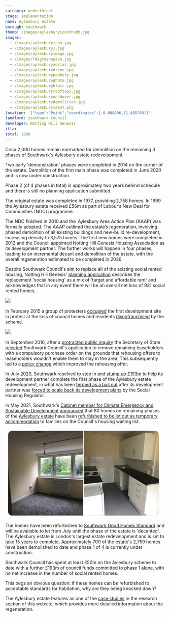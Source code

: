 ```yaml
---
category: underthreat
stage: Implementation 
name: Aylesbury estate 
borough: southwark
thumb: /images/aylesburyiconthumb.jpg
images:
  - /images/aylesburyicon.jpg
  - /images/aylesbury1.jpg
  - /images/aylesburyimage.jpg
  - /images/fdsgreenspace.jpg
  - /images/aylesburyaerial.jpg
  - /images/aylesburydrone.jpg
  - /images/aylesburypadbury.jpg
  - /images/aylesburyphoto.jpg
  - /images/aylesburyblair.jpg
  - /images/aylesburyrooftops.jpg
  - /images/aylesburywendover.jpg
  - /images/aylesburydemolition.jpg
  - /images/aylesburyident.png
location: '{"type":"Point","coordinates":[-0.084806,51.485789]}'
landlord: Southwark Council
developer: Notting Hill Genesis
itla:
total: 2000
---
```

Circa 2,000 homes remain earmarked for demolition on the remaining 3 phases of Southwark's Aylesbury estate redevelopment.

Two early 'demonstration' phases were completed in 2014 on the corner of the estate. Demolition of the first main phase was completed in June 2020 and is now under construction.

Phase 2 (of 4 phases in total) is approximately two years behind schedule and there is still no planning application submitted. 

The original estate was completed in 1977, providing 2,758 homes. In 1999 the Aylesbury estate received £56m as part of Labour’s New Deal for Communities (NDC) programme. 

The NDC finished in 2010 and the  Aylesbury Area Action Plan (AAAP) was formally adopted. The AAAP outlined the estate’s regeneration, involving phased demolition of all existing buildings and new-build re-development, increasing density to 3,575 homes. The first new homes were completed in 2012 and the Council appointed Notting Hill Genesis Housing Association as its development partner. The further works will happen in four phases, leading to an incremental decant and demolition of the estate, with the overall regeneration estimated to be completed in 2036.

Despite Southwark Council's aim to replace all of the existing social rented housing, Notting Hill Genesis' [planning application](http://planbuild.southwark.gov.uk/documents/?GetDocument=%7b%7b%7b!clWxEC35adJ29O7pMe62Bg%3d%3d!%7d%7d%7d) describes the replacement 'social housing' as a mix of 'target and affordable rent' and acknowledges that in any event there will be an overall net loss of 931 social rented homes.

<img src="https://35percent.org/img/gnhah.png" class="img-fluid rounded img-thumbnail">

In February 2015 a group of protesters [occupied](https://www.theguardian.com/society/2015/feb/18/six-arrested-as-police-help-in-evictions-from-london-estate) the first development site in protest at the loss of council homes and residents [disenfranchised](/images/SNWolverton.pdf) by the scheme. 

<img src="https://35percent.org/img/alag.png" class="img-fluid rounded img-thumbnail">

In September 2016, after a [protracted public inquiry](http://35percent.org/2016-09-18-aylesbury-compulsory-purchase-order-rejected/) the Secretary of State [rejected](https://www.theguardian.com/society/2016/sep/16/government-blocks-controversial-plan-to-force-out-housing-estate-residents) Southwark Council's application to remove remaining leaseholders with a compulsory purchase order on the grounds that rehousing offers to leaseholders wouldn't enable them to stay in the area. This subsequently led to a [policy change](/images/SN19April2018.pdf) which improved the rehousing offer.

In July 2020, Southwark resolved to step in and [stump up £193m](http://35percent.org/2020-07-12-aylesbury-estate-fds-variation/) to help its development partner complete the first phase of the Aylesbury estate redevelopment, in what has been [termed as a bail out](https://www.southwarknews.co.uk/news/housing-chief-denies-aylesbury-estate-deal-is-bail-out-for-notting-hill-genesis/) after its development partner was [forced to scale back its development plans](https://www.insidehousing.co.uk/news/news/notting-hill-genesis-scales-back-development-plans-amid-changing-market-conditions-62506) by the Social Housing Regulator.

In May 2021, Southwark's [Cabinet member for Climate Emergency and Sustainable Development](https://www.southwark.gov.uk/council-and-democracy/councillors-and-mps/leader-of-the-council-and-cabinet-members?chapter=6) [announced](https://twitter.com/helendennis80/status/1395336950962327552) that 80 homes on remaining phases of the [Aylesbury estate](https://www.estatewatch.london/estates/southwark/aylesbury/) have been [refurbished to be let out as temporary accommodation](https://www.southwark.gov.uk/news/2021/may/southwark-council-to-provide-temporary-housing-for-80-homeless-people-on-aylesbury-estate-while-581-council-homes-are-being-built) to families on the Council's housing waiting list.

<img src="/images/hdtweet.png" class="img-fluid rounded img-thumbnail">

The homes have been refurbished to [Southwark Good Homes Standard](https://www.southwark.gov.uk/news/2021/mar/new-southwark-council-good-homes-standard-for-temporary-accommodation) and will be available to let from July until the phase of the estate is 'decanted'. The Aylesbury estate is London's largest estate redevelopment and is set to take 15 years to complete. Approximately 700 of the estate's 2,759 homes have been demolished to date and phase 1 of 4 is currently under construction.

Southwark Council has spent at least £50m on the Aylesbury scheme to date with a further £193m of council funds committed to phase 1 alone, with no net increase in the number of social rented homes.

This begs an obvious question: if these homes can be refurbished to acceptable standards for habitation, why are they being knocked down?

The Aylesbury estate features as one of the [case studies](/casestudies/aylesbury) in the research section of this website, which provides more detailed information about the regeneration.
